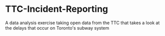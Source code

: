 # TTC-Incident-Reporting
A data analysis exercise taking open data from the TTC that takes a look at the delays that occur on Toronto's subway system
